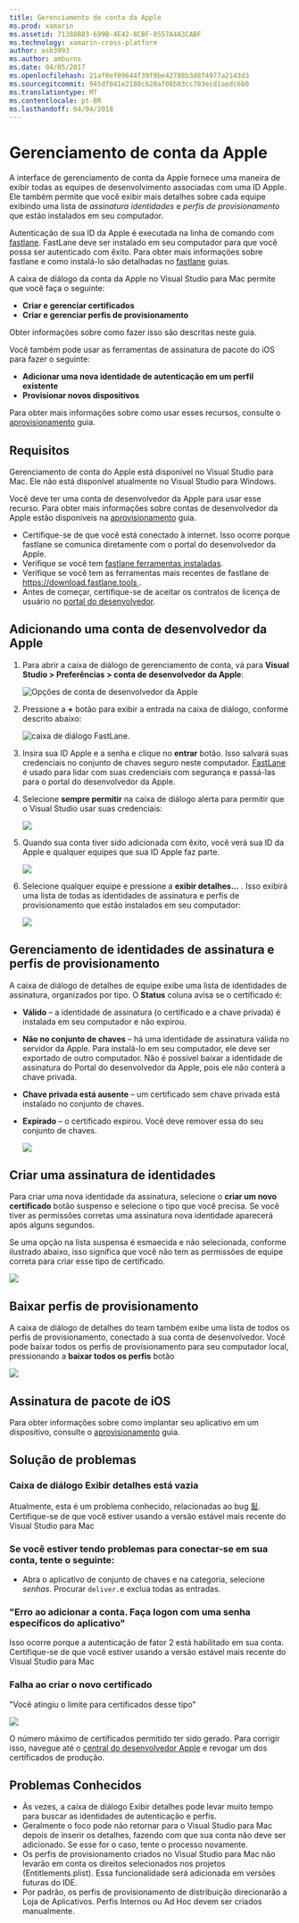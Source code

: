 ```yaml
---
title: Gerenciamento de conta da Apple
ms.prod: xamarin
ms.assetid: 71388B83-699B-4E42-8CBF-8557A4A3CABF
ms.technology: xamarin-cross-platform
author: asb3993
ms.author: amburns
ms.date: 04/05/2017
ms.openlocfilehash: 21af0ef09644f39f9be42788b3d8f4977a2143d3
ms.sourcegitcommit: 945df041e2180cb20af08b83cc703ecd1aedc6b0
ms.translationtype: MT
ms.contentlocale: pt-BR
ms.lasthandoff: 04/04/2018
---
```

# <a name="apple-account-management"></a>Gerenciamento de conta da Apple

A interface de gerenciamento de conta da Apple fornece uma maneira de exibir todas as equipes de desenvolvimento associadas com uma ID Apple. Ele também permite que você exibir mais detalhes sobre cada equipe exibindo uma lista de _assinatura identidades_ e _perfis de provisionamento_ que estão instalados em seu computador.

Autenticação de sua ID da Apple é executada na linha de comando com [fastlane](https://fastlane.tools/). FastLane deve ser instalado em seu computador para que você possa ser autenticado com êxito. Para obter mais informações sobre fastlane e como instalá-lo são detalhadas no [fastlane](~/ios/deploy-test/provisioning/fastlane/index.md) guias.

A caixa de diálogo da conta da Apple no Visual Studio para Mac permite que você faça o seguinte:

* **Criar e gerenciar certificados** 
* **Criar e gerenciar perfis de provisionamento** 

Obter informações sobre como fazer isso são descritas neste guia.

Você também pode usar as ferramentas de assinatura de pacote do iOS para fazer o seguinte:

* **Adicionar uma nova identidade de autenticação em um perfil existente** 
* **Provisionar novos dispositivos** 

Para obter mais informações sobre como usar esses recursos, consulte o [aprovisionamento](~/ios/get-started/installation/device-provisioning/index.md) guia.
️
## <a name="requirements"></a>Requisitos

Gerenciamento de conta do Apple está disponível no Visual Studio para Mac. Ele não está disponível atualmente no Visual Studio para Windows.

Você deve ter uma conta de desenvolvedor da Apple para usar esse recurso. Para obter mais informações sobre contas de desenvolvedor da Apple estão disponíveis na [aprovisionamento](~/ios/get-started/installation/device-provisioning/index.md) guia.

- Certifique-se de que você está conectado à internet. Isso ocorre porque fastlane se comunica diretamente com o portal do desenvolvedor da Apple.
- Verifique se você tem [fastlane ferramentas instaladas](~/ios/deploy-test/provisioning/fastlane/index.md#Installation).
- Verifique se você tem as ferramentas mais recentes de fastlane de [ https://download.fastlane.tools ](https://download.fastlane.tools).
- Antes de começar, certifique-se de aceitar os contratos de licença de usuário no [portal do desenvolvedor](https://developer.apple.com/account/).

## <a name="adding-an-apple-developer-account"></a>Adicionando uma conta de desenvolvedor da Apple

1. Para abrir a caixa de diálogo de gerenciamento de conta, vá para **Visual Studio > Preferências > conta de desenvolvedor da Apple**:

    ![Opções de conta de desenvolvedor da Apple](apple-account-management-images/image1.png)

2. Pressione a **+** botão para exibir a entrada na caixa de diálogo, conforme descrito abaixo: 

    ![caixa de diálogo FastLane.](apple-account-management-images/image2.png)

4. Insira sua ID Apple e a senha e clique no **entrar** botão. Isso salvará suas credenciais no conjunto de chaves seguro neste computador. [FastLane](~/ios/deploy-test/provisioning/fastlane/index.md) é usado para lidar com suas credenciais com segurança e passá-las para o portal do desenvolvedor da Apple.
 
5. Selecione **sempre permitir** na caixa de diálogo alerta para permitir que o Visual Studio usar suas credenciais:

    ![](apple-account-management-images/image4.png)

6. Quando sua conta tiver sido adicionada com êxito, você verá sua ID da Apple e qualquer equipes que sua ID Apple faz parte.

    ![](apple-account-management-images/image5.png)

7. Selecione qualquer equipe e pressione a **exibir detalhes...** . Isso exibirá uma lista de todas as identidades de assinatura e perfis de provisionamento que estão instalados em seu computador:

    ![](apple-account-management-images/image6.png)


<a name="managing" />


## <a name="managing-signing-identities-and-provisioning-profiles"></a>Gerenciamento de identidades de assinatura e perfis de provisionamento

A caixa de diálogo de detalhes de equipe exibe uma lista de identidades de assinatura, organizados por tipo. O **Status** coluna avisa se o certificado é: 

* **Válido** – a identidade de assinatura (o certificado e a chave privada) é instalada em seu computador e não expirou.

* **Não no conjunto de chaves** – há uma identidade de assinatura válida no servidor da Apple. Para instalá-lo em seu computador, ele deve ser exportado de outro computador. Não é possível baixar a identidade de assinatura do Portal do desenvolvedor da Apple, pois ele não conterá a chave privada.

* **Chave privada está ausente** – um certificado sem chave privada está instalado no conjunto de chaves.

* **Expirado** – o certificado expirou. Você deve remover essa do seu conjunto de chaves.

  ![](apple-account-management-images/image7.png)

## <a name="create-a-signing-identities"></a>Criar uma assinatura de identidades

Para criar uma nova identidade da assinatura, selecione o **criar um novo certificado** botão suspenso e selecione o tipo que você precisa. Se você tiver as permissões corretas uma assinatura nova identidade aparecerá após alguns segundos.

Se uma opção na lista suspensa é esmaecida e não selecionada, conforme ilustrado abaixo, isso significa que você não tem as permissões de equipe correta para criar esse tipo de certificado.

![](apple-account-management-images/image8.png)

## <a name="download-provisioning-profiles"></a>Baixar perfis de provisionamento

A caixa de diálogo de detalhes do team também exibe uma lista de todos os perfis de provisionamento, conectado à sua conta de desenvolvedor. Você pode baixar todos os perfis de provisionamento para seu computador local, pressionando a **baixar todos os perfis** botão

![](apple-account-management-images/image9.png)

## <a name="ios-bundle-signing"></a>Assinatura de pacote de iOS

Para obter informações sobre como implantar seu aplicativo em um dispositivo, consulte o [aprovisionamento](~/ios/get-started/installation/device-provisioning/index.md) guia.

## <a name="troubleshooting"></a>Solução de problemas

### <a name="view-details-dialog-is-empty"></a>Caixa de diálogo Exibir detalhes está vazia

Atualmente, esta é um problema conhecido, relacionadas ao bug [&#53906;](https://bugzilla.xamarin.com/show_bug.cgi?id=53906). Certifique-se de que você estiver usando a versão estável mais recente do Visual Studio para Mac

### <a name="if-you-are-experiencing-issues-logging-in-your-account-please-try-the-following"></a>Se você estiver tendo problemas para conectar-se em sua conta, tente o seguinte:

* Abra o aplicativo de conjunto de chaves e na categoria, selecione *senhas*. Procurar `deliver.`e exclua todas as entradas.

### <a name="error-adding-account-please-sign-in-with-an-app-specific-password"></a>"Erro ao adicionar a conta. Faça logon com uma senha específicos do aplicativo"

Isso ocorre porque a autenticação de fator 2 está habilitado em sua conta. Certifique-se de que você estiver usando a versão estável mais recente do Visual Studio para Mac

### <a name="failed-to-create-new-certificate"></a>Falha ao criar o novo certificado
"Você atingiu o limite para certificados desse tipo"

![](apple-account-management-images/image10.png)

O número máximo de certificados permitido ter sido gerado. Para corrigir isso, navegue até o [central do desenvolvedor Apple](https://developer.apple.com/account/ios/certificate/distribution) e revogar um dos certificados de produção.

## <a name="known-issues"></a>Problemas Conhecidos

* Às vezes, a caixa de diálogo Exibir detalhes pode levar muito tempo para buscar as identidades de autenticação e perfis.
* Geralmente o foco pode não retornar para o Visual Studio para Mac depois de inserir os detalhes, fazendo com que sua conta não deve ser adicionado. Se esse for o caso, tente o processo novamente.
* Os perfis de provisionamento criados no Visual Studio para Mac não levarão em conta os direitos selecionados nos projetos (Entitlements.plist). Essa funcionalidade será adicionada em versões futuras do IDE.
* Por padrão, os perfis de provisionamento de distribuição direcionarão a Loja de Aplicativos. Perfis Internos ou Ad Hoc devem ser criados manualmente.
